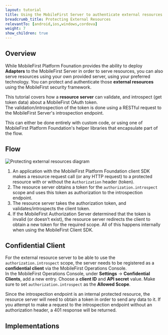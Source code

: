 ```yaml
---
layout: tutorial
title: Using the MobileFirst Server to authenticate external resources
breadcrumb_title: Protecting External Resources
relevantTo: [android,ios,windows,cordova]
weight: 7
show_children: true
---
```

## Overview
While MobileFirst Platform Founation provides the ability to deploy **Adapters** to the MobileFirst Server in order to serve resources, you can also serve resources using your own provided server, using your preferred technology. You can protect and authenticate those **external resources** using the MobileFirst security framework.

This tutorial covers how a **resource server** can validate, and introspect (get token data) about a MobileFirst OAuth token.  
The validation/introspection of the token is done using a RESTful request to the MobileFirst Server's introspection endpoint.

This can either be done entirely with custom code, or using one of MobileFirst Platform Foundation's helper libraries that encapsulate part of the flow.

## Flow
![Protecting external resources diagram]()

1. An application with the MobileFirst Platform Foundation client SDK makes a resource request call (or any HTTP request) to a protected resource with or without the `Authorization` header (token).
2. The resource server obtains a token for the `authorization.introspect` scope and uses this token as authorization to the introspection endpoint.
3. The resource server takes the authorization token, and validates/introspects the client token.
4. If the MobileFirst Authorization Server determined that the token is invalid (or doesn’t exist), the resource server redirects the client to obtain a new token for the required scope. All of this happens internally when using the MobileFirst Client SDK.

## Confidential Client
For the external resource server to be able to use the `authorization.introspect` scope, the server needs to be registered as a **confidential client** via the MobileFirst Operations Console.  
In the MobileFirst Operations Console, under **Settings** → **Confidential Clients**, add a new entry. Choose a **client ID** and **API secret** value. Make sure to set `authorization.introspect` as the **Allowed Scope**.

Since the introspection endpoint is an internal protected resource, the resource server will need to obtain a token in order to send any data to it. If you attempt to make a request to the introspection endpoint without an authorization header, a 401 response will be returned.

## Implementations
